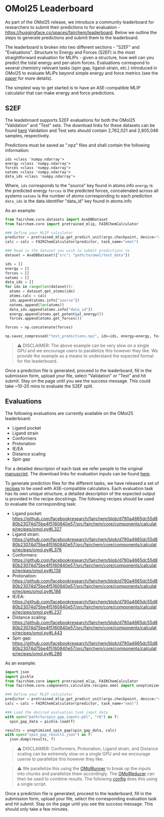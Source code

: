 # OMol25 Leaderboard

As part of the OMol25 release, we introduce a community leaderboard for researchers to submit their predictions to for evaluation - https://huggingface.co/spaces/fairchem/leaderboard.
Below we outline the steps to generate predictions and submit them to the leaderboard.

The leaderboard is broken into two different sections - "S2EF" and "Evaluations".
Structure to Energy and Forces (S2EF) is the most straightforward evaluation for MLIPs - given a structure, how well can you predict the total energy and per-atom forces.
Evaluations correspond to several chemistry relevant tasks (spin gap, ligand-strain, etc.) introduced in OMol25 to evaluate MLIPs beyond simple energy and force metrics (see the [paper](https://arxiv.org/pdf/2505.08762) for more details).

The simplest way to get started is to have an ASE-compatible MLIP calculator that can make energy and force predictions.

## S2EF
The leadebroard supports S2EF evaluations for both the OMol25 "Validation" and "Test" sets. The download links for these datasets can be found [here](https://huggingface.co/facebook/OMol25/blob/main/DATASET.md)
Validation and Test sets should contain 2,762,021 and 2,805,046 samples, respectively. 

Predictions must be saved as ".npz" files and shall contain the following information:
```
ids <class 'numpy.ndarray'>
energy <class 'numpy.ndarray'>
forces <class 'numpy.ndarray'>
natoms <class 'numpy.ndarray'>
data_ids <class 'numpy.ndarray'>
```
Where,
`ids` corresponds to the "source" key found in atoms.info
`energy` is the predicted energy
`forces` is the predicted forces, concatenated across all systems
`natoms` is the number of atoms corresponding to each prediction
`data_ids` is the data identifier "data_id" key found in atoms.info

As an example:

```python
from fairchem.core.datasets import AseDBDataset
from fairchem.core import pretrained_mlip, FAIRChemCalculator

### Define your MLIP calculator
predictor = pretrained_mlip.get_predict_unit(args.checkpoint, device="cuda")
calc = calc = FAIRChemCalculator(predictor, task_name="omol")

### Read in the dataset you wish to submit predictions to
dataset = AseDBDataset({"src": "path/to/omol/test_data"})

ids = []
energy = []
forces = []
natoms = []
data_ids = []
for idx in range(len(dataset)):
  atoms = dataset.get_atoms(idx)
  atoms.calc = calc
  ids.append(atoms.info["source"])
  natoms.append(len(atoms))
  data_ids.append(atoms.info["data_id"])
  energy.append(atoms.get_potential_energy())
  forces.append(atoms.get_forces())

forces = np.concatenate(forces)

np.savez_compressed("test_predictions.npz", ids=ids, energy=energy, forces=forces, natoms=natoms, data_ids=data_ids)
```

> :warning: DISCLAIMER: The above example can be very slow on a single GPU and we encourage users to parallelize this however they like. We provide the example as a means to understand the expected format for the leaderboard.

Once a prediction file is generated, proceed to the leaderboard, fill in the submission form, upload your file, select "Validation" or "Test" and hit submit. Stay on the page until you see the success message. This could take ~10-20 mins to evaluate the S2EF split.

## Evaluations

The following evaluations are currently available on the OMol25 leaderboard:
* Ligand pocket
* Ligand strain
* Conformers
* Protonation
* IE/EA
* Distance scaling
* Spin gap

For a detailed descripion of each task we refer people to the original [manuscript](https://arxiv.org/pdf/2505.08762). 
The download links for evaluation inputs can be found [here](https://huggingface.co/facebook/OMol25/blob/main/DATASET.md).

To generate prediction files for the different tasks, we have released a set of [recipes](https://github.com/facebookresearch/fairchem/blob/omol_evals/src/fairchem/core/components/calculate/recipes/omol.py) to be used with ASE-compatible calculators.
Each evaluation task has its own unique structure, a detailed description of the expected output is provided in the recipe docstrings. The following recipes should be used to evaluate the corresponding task:

* Ligand pocket: https://github.com/facebookresearch/fairchem/blob/d790a4665dc55d880b23074d75be4f5160840e57/src/fairchem/core/components/calculate/recipes/omol.py#L327
* Ligand strain: https://github.com/facebookresearch/fairchem/blob/d790a4665dc55d880b23074d75be4f5160840e57/src/fairchem/core/components/calculate/recipes/omol.py#L376
* Conformers: https://github.com/facebookresearch/fairchem/blob/d790a4665dc55d880b23074d75be4f5160840e57/src/fairchem/core/components/calculate/recipes/omol.py#L138
* Protonation: https://github.com/facebookresearch/fairchem/blob/d790a4665dc55d880b23074d75be4f5160840e57/src/fairchem/core/components/calculate/recipes/omol.py#L188
* IE/EA: https://github.com/facebookresearch/fairchem/blob/d790a4665dc55d880b23074d75be4f5160840e57/src/fairchem/core/components/calculate/recipes/omol.py#L237
* Distance scaling: https://github.com/facebookresearch/fairchem/blob/d790a4665dc55d880b23074d75be4f5160840e57/src/fairchem/core/components/calculate/recipes/omol.py#L443
* Spin gap: https://github.com/facebookresearch/fairchem/blob/d790a4665dc55d880b23074d75be4f5160840e57/src/fairchem/core/components/calculate/recipes/omol.py#L286

As an example:

```python
import json
import pickle
from fairchem.core import pretrained_mlip, FAIRChemCalculator
from fairchem.core.components.calculate.recipes.omol import unoptimized_spin_gap

### Define your MLIP calculator
predictor = pretrained_mlip.get_predict_unit(args.checkpoint, device="cuda")
calc = calc = FAIRChemCalculator(predictor, task_name="omol")

### Load the desired evaluation task input data
with open("path/to/spin_gap_inputs.pkl", "rb") as f:
  spin_gap_data = pickle.load(f)

results = unoptimized_spin_gap(spin_gap_data, calc)
with open("spin_gap_results.json") as f:
  json.dump(results, f)
```
> :warning: DISCLAIMER: Conformers, Protonation, Ligand strain, and Distance scaling can be extremely slow on a single GPU and we encourage userse to parallelize this however they like.

>:warning: We parallelize this using the [OMolRunner](https://github.com/facebookresearch/fairchem/blob/d790a4665dc55d880b23074d75be4f5160840e57/src/fairchem/core/components/calculate/omol_runner.py#L24) to break up the inputs into chunks and parallelize them accordingly.
>The [OMolReducer](https://github.com/facebookresearch/fairchem/blob/omol_evals/src/fairchem/core/components/benchmark/omol_reducer.py) can then be used to combine results. The following [config](https://github.com/facebookresearch/fairchem/blob/omol_evals/configs/uma/benchmark/omol-geom.yaml) does this using a single script.

Once a prediction file is generated, proceed to the leaderboard, fill in the submission form, upload your file, select the corresponding evaluation task and hit submit. Stay on the page until you see the success message. This should only take a few minutes.
